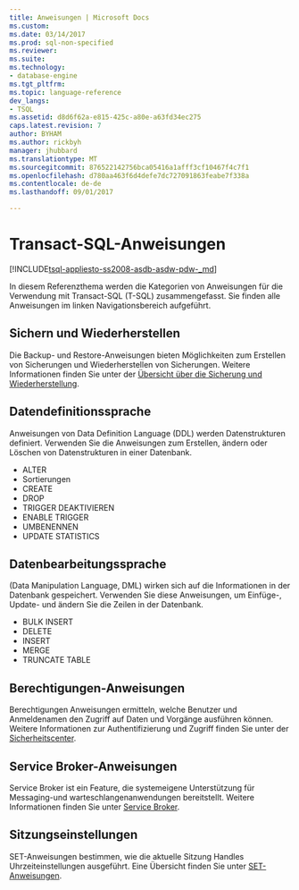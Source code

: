 ```yaml
---
title: Anweisungen | Microsoft Docs
ms.custom: 
ms.date: 03/14/2017
ms.prod: sql-non-specified
ms.reviewer: 
ms.suite: 
ms.technology:
- database-engine
ms.tgt_pltfrm: 
ms.topic: language-reference
dev_langs:
- TSQL
ms.assetid: d8d6f62a-e815-425c-a80e-a63fd34ec275
caps.latest.revision: 7
author: BYHAM
ms.author: rickbyh
manager: jhubbard
ms.translationtype: MT
ms.sourcegitcommit: 876522142756bca05416a1afff3cf10467f4c7f1
ms.openlocfilehash: d780aa463f6d4defe7dc727091863feabe7f338a
ms.contentlocale: de-de
ms.lasthandoff: 09/01/2017

---
```

# <a name="transact-sql-statements"></a>Transact-SQL-Anweisungen
[!INCLUDE[tsql-appliesto-ss2008-asdb-asdw-pdw-_md](../../includes/tsql-appliesto-ss2008-asdb-asdw-pdw-md.md)]

In diesem Referenzthema werden die Kategorien von Anweisungen für die Verwendung mit Transact-SQL (T-SQL) zusammengefasst. Sie finden alle Anweisungen im linken Navigationsbereich aufgeführt.

## <a name="backup-and-restore"></a>Sichern und Wiederherstellen
Die Backup- und Restore-Anweisungen bieten Möglichkeiten zum Erstellen von Sicherungen und Wiederherstellen von Sicherungen.  Weitere Informationen finden Sie unter der [Übersicht über die Sicherung und Wiederherstellung](../../relational-databases/backup-restore/back-up-and-restore-of-sql-server-databases.md).

## <a name="data-definition-language"></a>Datendefinitionssprache
Anweisungen von Data Definition Language (DDL) werden Datenstrukturen definiert. Verwenden Sie die Anweisungen zum Erstellen, ändern oder Löschen von Datenstrukturen in einer Datenbank.
- ALTER
- Sortierungen
- CREATE
- DROP
- TRIGGER DEAKTIVIEREN
- ENABLE TRIGGER
- UMBENENNEN
- UPDATE STATISTICS

## <a name="data-manipulation-language"></a>Datenbearbeitungssprache
(Data Manipulation Language, DML) wirken sich auf die Informationen in der Datenbank gespeichert. Verwenden Sie diese Anweisungen, um Einfüge-, Update- und ändern Sie die Zeilen in der Datenbank.

- BULK INSERT
- DELETE
- INSERT
- MERGE
- TRUNCATE TABLE

## <a name="permissions-statements"></a>Berechtigungen-Anweisungen
Berechtigungen Anweisungen ermitteln, welche Benutzer und Anmeldenamen den Zugriff auf Daten und Vorgänge ausführen können. Weitere Informationen zur Authentifizierung und Zugriff finden Sie unter der [Sicherheitscenter](../../relational-databases/security/security-center-for-sql-server-database-engine-and-azure-sql-database.md).

## <a name="service-broker-statements"></a>Service Broker-Anweisungen
Service Broker ist ein Feature, die systemeigene Unterstützung für Messaging-und warteschlangenanwendungen bereitstellt. Weitere Informationen finden Sie unter [Service Broker](../../relational-databases/service-broker/event-notifications.md).

## <a name="session-settings"></a>Sitzungseinstellungen
SET-Anweisungen bestimmen, wie die aktuelle Sitzung Handles Uhrzeiteinstellungen ausgeführt. Eine Übersicht finden Sie unter [SET-Anweisungen](set-statements-transact-sql.md).

